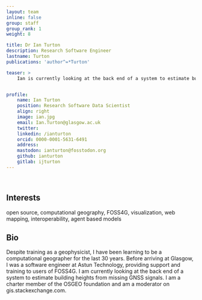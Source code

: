```yaml
---
layout: team
inline: false
group: staff
group_rank: 1
weight: 8

title: Dr Ian Turton
description: Research Software Engineer
lastname: Turton
publications: 'author^=*Turton'

teaser: >
    Ian is currently looking at the back end of a system to estimate building heights from missing GNSS signals. Despite training as a geophysicist, he has been learning to be a computational geographer for the last 30 years.


profile:
    name: Ian Turton
    position: Research Software Data Scientist
    align: right
    image: ian.jpg
    email: Ian.Turton@glasgow.ac.uk
    twitter:
    linkedin: /ianturton
    orcid: 0000-0001-5631-6491
    address:
    mastodon: ianturton@fosstodon.org
    github: ianturton
    gitlab: ijturton
---
```

<br>

## Interests 
open source, computational geography, FOSS4G, visualization, web mapping, interoperability, agent based models

## Bio
Despite training as a geophysicist, I have been learning to be a computational geographer for the last 30 years. Before arriving at Glasgow, I was a software engineer at Astun Technology, providing support and training to users of FOSS4G. I am currently looking at the back end of a system to estimate building heights from missing GNSS signals. I am a charter member of the OSGEO foundation and am a moderator on gis.stackexchange.com. 
